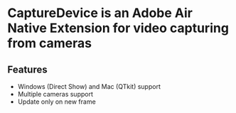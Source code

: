 CaptureDevice is an Adobe Air Native Extension for video capturing from cameras
===============================================================================


Features
--------
  * Windows (Direct Show) and Mac (QTkit) support
  * Multiple cameras support
  * Update only on new frame